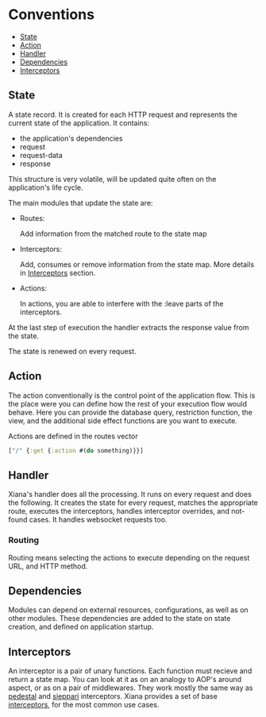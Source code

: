 # Conventions

- [State](#state)
- [Action](#action)
- [Handler](#handler)
- [Dependencies](#dependencies)
- [Interceptors](#interceptors)

## State

A state record. It is created for each HTTP request and represents the current state of the application. It contains:

- the application's dependencies
- request
- request-data
- response

This structure is very volatile, will be updated quite often on the application's life cycle.

The main modules that update the state are:

- Routes:

  Add information from the matched route to the state map

- Interceptors:

  Add, consumes or remove information from the state map. More details in [Interceptors](#interceptors) section.

- Actions:

  In actions, you are able to interfere with the :leave parts of the interceptors.

At the last step of execution the handler extracts the response value from the state.

The state is renewed on every request.

## Action

The action conventionally is the control point of the application flow. This is the place were you can define how the
rest of your execution flow would behave. Here you can provide the database query, restriction function, the view, and
the additional side effect functions are you want to execute.

Actions are defined in the routes vector

```clojure
["/" {:get {:action #(do something)}}]
```

## Handler

Xiana's handler does all the processing. It runs on every request and does the following. It creates the state for every
request, matches the appropriate route, executes the interceptors, handles interceptor overrides, and not-found cases.
It handles websocket requests too.

### Routing

Routing means selecting the actions to execute depending on the request URL, and HTTP method.

## Dependencies

Modules can depend on external resources, configurations, as well as on other modules. These dependencies are added to
the state on state creation, and defined on application startup.

## Interceptors

An interceptor is a pair of unary functions. Each function must recieve and return a state map. You can look at it as on an analogy to AOP's around aspect, or as on a pair of middlewares. They work mostly the same way as [pedestal](http://pedestal.io/reference/interceptors) and [sieppari](https://github.com/metosin/sieppari) interceptors.
Xiana provides a set of base [interceptors](interceptors.md), for the most common use cases. 
